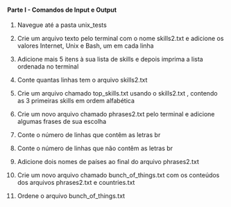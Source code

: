 #### Parte I - Comandos de Input e Output

1. Navegue até a pasta unix_tests
   
2. Crie um arquivo texto pelo terminal com o nome skills2.txt e adicione os valores Internet, Unix e Bash, um em cada linha
   
3. Adicione mais 5 itens à sua lista de skills e depois imprima a lista ordenada no terminal
   
4. Conte quantas linhas tem o arquivo skills2.txt 
   
5. Crie um arquivo chamado top_skills.txt usando o skills2.txt , contendo as 3 primeiras skills em ordem alfabética
   
6. Crie um novo arquivo chamado phrases2.txt pelo terminal e adicione algumas frases de sua escolha
   
7. Conte o número de linhas que contêm as letras br
   
8. Conte o número de linhas que não contêm as letras br
   
9.  Adicione dois nomes de países ao final do arquivo phrases2.txt
    
10. Crie um novo arquivo chamado bunch_of_things.txt com os conteúdos dos arquivos phrases2.txt e countries.txt
    
11. Ordene o arquivo bunch_of_things.txt
    
